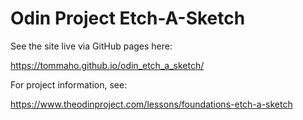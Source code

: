 # Odin Project Etch-A-Sketch

See the site live via GitHub pages here:

https://tommaho.github.io/odin_etch_a_sketch/

For project information, see:

https://www.theodinproject.com/lessons/foundations-etch-a-sketch
